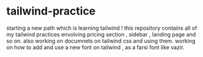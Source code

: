 # tailwind-practice
starting a new path which is learning tailwind !
this repository contains all of my tailwind practices
envolving pricing section , sidebar , landing page and so on.
also working on documnets on tailwind css and using them.
working on how to add and use a new font on tailwind , as a farsi font like vazir.
